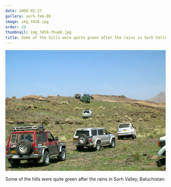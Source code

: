 ```yaml
---
date: 2009-02-27
gallery: sorh-feb-09
image: img_3458.jpg
order: 29
thumbnail: img_3458-thumb.jpg
title: Some of the hills were quite green after the rains in Sorh Valley
---
```


![Some of the hills were quite green after the rains in Sorh Valley](./img_3458.jpg)

Some of the hills were quite green after the rains in Sorh Valley, Baluchistan: